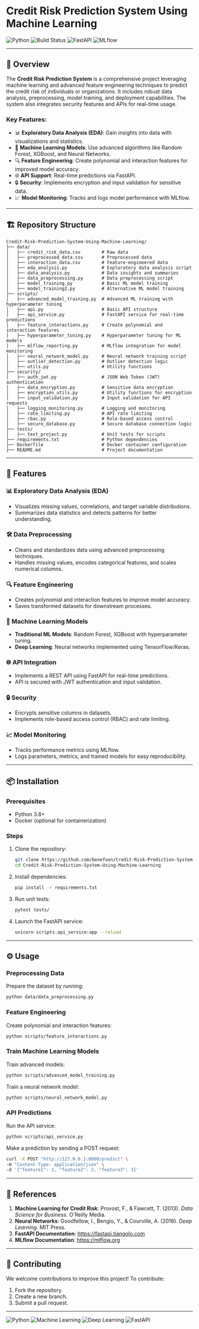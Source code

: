 # Credit Risk Prediction System Using Machine Learning

![Python](https://img.shields.io/badge/Python-3.8-blue.svg)
![Build Status](https://img.shields.io/github/actions/workflow/status/benefoon/Credit-Risk-Prediction-System-Using-Machine-Learning/main.yml?label=CI/CD&style=plastic)
![FastAPI](https://img.shields.io/badge/FastAPI-API-green)
![MLflow](https://img.shields.io/badge/MLflow-Monitoring-orange)

---

## 🌟 Overview

The **Credit Risk Prediction System** is a comprehensive project leveraging machine learning and advanced feature engineering techniques to predict the credit risk of individuals or organizations. It includes robust data analysis, preprocessing, model training, and deployment capabilities. The system also integrates security features and APIs for real-time usage.

### Key Features:
- 📊 **Exploratory Data Analysis (EDA)**: Gain insights into data with visualizations and statistics.
- 🤖 **Machine Learning Models**: Use advanced algorithms like Random Forest, XGBoost, and Neural Networks.
- 🔍 **Feature Engineering**: Create polynomial and interaction features for improved model accuracy.
- 🌐 **API Support**: Real-time predictions via FastAPI.
- 🔒 **Security**: Implements encryption and input validation for sensitive data.
- 📈 **Model Monitoring**: Tracks and logs model performance with MLflow.

---

## 🏗 Repository Structure

```plaintext
Credit-Risk-Prediction-System-Using-Machine-Learning/
├── data/
│   ├── credit_risk_data.csv        # Raw data
│   ├── preprocessed_data.csv       # Preprocessed data
│   ├── interaction_data.csv        # Feature-engineered data
│   ├── eda_analysis.py             # Exploratory data analysis script
│   ├── data_analysis.py            # Data insights and summaries
│   ├── data_preprocessing.py       # Data preprocessing script
│   ├── model_training.py           # Basic ML model training
│   ├── model_training2.py          # Alternative ML model training
├── scripts/
│   ├── advanced_model_training.py  # Advanced ML training with hyperparameter tuning
│   ├── api.py                      # Basic API structure
│   ├── api_service.py              # FastAPI service for real-time predictions
│   ├── feature_interactions.py     # Create polynomial and interaction features
│   ├── hyperparameter_tuning.py    # Hyperparameter tuning for ML models
│   ├── mlflow_reporting.py         # MLflow integration for model monitoring
│   ├── neural_network_model.py     # Neural network training script
│   ├── outlier_detection.py        # Outlier detection logic
│   ├── utils.py                    # Utility functions
├── security/
│   ├── auth_jwt.py                 # JSON Web Token (JWT) authentication
│   ├── data_encryption.py          # Sensitive data encryption
│   ├── encryption_utils.py         # Utility functions for encryption
│   ├── input_validation.py         # Input validation for API requests
│   ├── logging_monitoring.py       # Logging and monitoring
│   ├── rate_limiting.py            # API rate limiting
│   ├── rbac.py                     # Role-based access control
│   ├── secure_database.py          # Secure database connection logic
├── tests/
│   ├── test_project.py             # Unit tests for scripts
├── requirements.txt                # Python dependencies
├── Dockerfile                      # Docker container configuration
├── README.md                       # Project documentation
```

---

## 🚀 Features

### 📊 Exploratory Data Analysis (EDA)
- Visualizes missing values, correlations, and target variable distributions.
- Summarizes data statistics and detects patterns for better understanding.

### 🛠 Data Preprocessing
- Cleans and standardizes data using advanced preprocessing techniques.
- Handles missing values, encodes categorical features, and scales numerical columns.

### 🔍 Feature Engineering
- Creates polynomial and interaction features to improve model accuracy.
- Saves transformed datasets for downstream processes.

### 🤖 Machine Learning Models
- **Traditional ML Models**: Random Forest, XGBoost with hyperparameter tuning.
- **Deep Learning**: Neural networks implemented using TensorFlow/Keras.

### 🌐 API Integration
- Implements a REST API using FastAPI for real-time predictions.
- API is secured with JWT authentication and input validation.

### 🔒 Security
- Encrypts sensitive columns in datasets.
- Implements role-based access control (RBAC) and rate limiting.

### 📈 Model Monitoring
- Tracks performance metrics using MLflow.
- Logs parameters, metrics, and trained models for easy reproducibility.

---

## 📦 Installation

### Prerequisites
- Python 3.8+
- Docker (optional for containerization)

### Steps
1. Clone the repository:
   ```bash
   git clone https://github.com/benefoon/Credit-Risk-Prediction-System-Using-Machine-Learning.git
   cd Credit-Risk-Prediction-System-Using-Machine-Learning
   ```

2. Install dependencies:
   ```bash
   pip install -r requirements.txt
   ```

3. Run unit tests:
   ```bash
   pytest tests/
   ```

4. Launch the FastAPI service:
   ```bash
   uvicorn scripts.api_service:app --reload
   ```

---

## ⚙️ Usage

### Preprocessing Data
Prepare the dataset by running:
```bash
python data/data_preprocessing.py
```

### Feature Engineering
Create polynomial and interaction features:
```bash
python scripts/feature_interactions.py
```

### Train Machine Learning Models
Train advanced models:
```bash
python scripts/advanced_model_training.py
```

Train a neural network model:
```bash
python scripts/neural_network_model.py
```

### API Predictions
Run the API service:
```bash
python scripts/api_service.py
```

Make a prediction by sending a POST request:
```bash
curl -X POST "http://127.0.0.1:8000/predict" \
-H "Content-Type: application/json" \
-d '{"feature1": 1, "feature2": 2, "feature3": 3}'
```

---

## 🔗 References

1. **Machine Learning for Credit Risk**: Provost, F., & Fawcett, T. (2013). *Data Science for Business*. O'Reilly Media.
2. **Neural Networks**: Goodfellow, I., Bengio, Y., & Courville, A. (2016). *Deep Learning*. MIT Press.
3. **FastAPI Documentation**: https://fastapi.tiangolo.com
4. **MLflow Documentation**: https://mlflow.org

---

## 🤝 Contributing

We welcome contributions to improve this project! To contribute:
1. Fork the repository.
2. Create a new branch.
3. Submit a pull request.

---

![Python](https://img.shields.io/badge/Python-3.8-blue.svg)
![Machine Learning](https://img.shields.io/badge/Machine_Learning-RandomForest-brightgreen.svg)
![Deep Learning](https://img.shields.io/badge/Deep_Learning-TensorFlow-orange.svg)
![FastAPI](https://img.shields.io/badge/API-FastAPI-green.svg)
```
